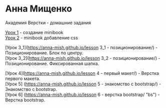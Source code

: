 # Анна Мищенко
Академия Верстки - домашние задания

[Урок 1](https://anna-mish.github.io/lesson%201%20-%20minibook/ "minibook") - создание minibook  
[Урок 2](https://anna-mish.github.io/mini-book/ "minibook-css") - minibook добавление css  

[Урок 3_1](https://anna-mish.github.io/lesson 3_1 - позиционирование/) - Позиционирование. Блок по центру.  
[Урок 3_2](https://anna-mish.github.io/lesson 3_2 - позиционированиe/) - Позиционирование. Фиксированная шапка.  

[Урок 4](https://anna-mish.github.io/lesson 4 - первый макет/) - Верстка первого макета.   
[Урок 5] (https://anna-mish.github.io/lesson 5 - знакомство с bootstrap/) - Знакомство с bootstrap.  
[Урок 6] (https://anna-mish.github.io/lesson 6 - верстка bootstrap/ "bs") - Верстка bootstrap.  

